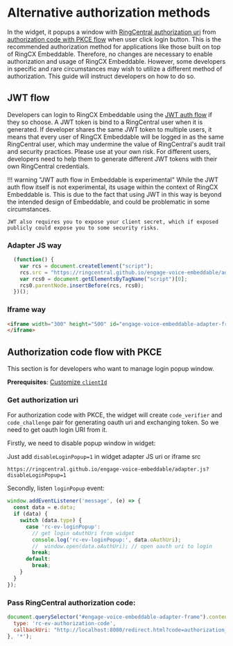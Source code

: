 # Alternative authorization methods

In the widget, it popups a window with [RingCentral authorization uri](https://developers.ringcentral.com/api-reference/Authorization) from [authorization code with PKCE flow](https://medium.com/ringcentral-developers/use-authorization-code-pkce-for-ringcentral-api-in-client-app-e9108f04b5f0) when user click login button. This is the recommended authorization method for applications like those built on top of RingCX Embeddable. Therefore, no changes are necessary to enable authorization and usage of RingCX Embeddable. However, some developers in specific and rare circumstances may wish to utilize a different method of authorization. This guide will instruct developers on how to do so. 

## JWT flow

Developers can login to RingCX Embeddable using the [JWT auth flow](https://developers.ringcentral.com/guide/authentication/jwt/quick-start) if they so choose. A JWT token is bind to a RingCentral user when it is generated. If developer shares the same JWT token to multiple users, it means that every user of RingCX Embeddable will be logged in as the same RingCentral user, which may undermine the value of RingCentral's audit trail and security practices. Please use at your own risk. For different users, developers need to help them to generate different JWT tokens with their own RingCentral credentials.

!!! warning "JWT auth flow in Embeddable is experimental"
    While the JWT auth flow itself is not experimental, its usage within the context of RingCX Embeddable is. This is due to the fact that using JWT in this way is beyond the intended design of Embeddable, and could be problematic in some circumstances. 

	JWT also requires you to expose your client secret, which if exposed publicly could expose you to some security risks. 

### Adapter JS way

```js
  (function() {
    var rcs = document.createElement("script");
    rcs.src = "https://ringcentral.github.io/engage-voice-embeddable/adapter.js?clientId=YOU_OWN_JWT_APP_CLIENT_ID&clientSecret=YOUR_OWN_JWT_APP_CLIENT_SECRET&jwt=JWT_TOKEN";
    var rcs0 = document.getElementsByTagName("script")[0];
    rcs0.parentNode.insertBefore(rcs, rcs0);
  })();
```

### Iframe way

```html
<iframe width="300" height="500" id="engage-voice-embeddable-adapter-frame" allow="microphone" src="https://ringcentral.github.io/engage-voice-embeddable/app.html?clientId=YOU_OWN_JWT_APP_CLIENT_ID&clientSecret=YOUR_OWN_JWT_APP_CLIENT_SECRET&jwt=JWT_TOKEN">
</iframe>
```

## Authorization code flow with PKCE

This section is for developers who want to manage login popup window.

**Prerequisites**: [Customize `clientId`](customize-client-id.md)

### Get authorization uri

For authorization code with PKCE, the widget will create `code_verifier` and `code_challenge` pair for generating oauth uri and exchanging token. So we need to get oauth login URI from it. 

Firstly, we need to disable popup window in widget:

Just add `disableLoginPopup=1` in widget adapter JS uri or iframe src

```
https://ringcentral.github.io/engage-voice-embeddable/adapter.js?disableLoginPopup=1
```

Secondly, listen `loginPopup` event:

```js
window.addEventListener('message', (e) => {
  const data = e.data;
  if (data) {
    switch (data.type) {
      case 'rc-ev-loginPopup':
        // get login oAuthUri from widget
        console.log('rc-ev-loginPopup:', data.oAuthUri);
        //  window.open(data.oAuthUri); // open oauth uri to login
        break;
      default:
        break;
    }
  }
});
```

### Pass RingCentral authorization code:

```js
document.querySelector("#engage-voice-embeddable-adapter-frame").contentWindow.postMessage({
  type: 'rc-ev-authorization-code',
  callbackUri: "http://localhost:8080/redirect.html?code=authorization_code&state=MTU5OTE0MzE5NTQ5OQ%3D%3D"
}, '*');
```

